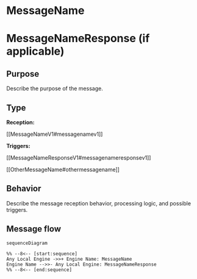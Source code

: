 <div class="message" markdown>


# MessageName
# MessageNameResponse (if applicable)

## Purpose

<!-- --8<-- [start:purpose] -->
Describe the purpose of the message.
<!-- --8<-- [end:purpose] -->

## Type

<!--
Link to the types of received and triggered messages.

Reception:
- Link to the latest version of the type that corresponds to the message.

Triggers:
- Request-Response pattern:
  - link to response type and include the type definition
  - see MessageNameResponseV1 below
- Other patterns:
  - list of messages that may be triggered, link to the message (not to the type, and no includes)
  - see OtherMessageName below
-->

<!-- --8<-- [start:type] -->
**Reception:**

[[MessageNameV1#messagenamev1]]

<!-- --8<-- "../types/message-name-v1.md:type" FIXME-->

**Triggers:**

[[MessageNameResponseV1#messagenameresponsev1]]

<!-- --8<-- "../types/message-name-response-v1.md:type" FIXME -->

[[OtherMessageName#othermessagename]]
<!-- --8<-- [end:type] -->

## Behavior

<!-- --8<-- [start:behavior] -->
Describe the message reception behavior, processing logic, and possible triggers.
<!-- --8<-- [end:behavior] -->

## Message flow

<!-- --8<-- [start:messages] -->
```mermaid
sequenceDiagram

%% --8<-- [start:sequence]
Any Local Engine ->>+ Engine Name: MessageName
Engine Name -->>- Any Local Engine: MessageNameResponse
%% --8<-- [end:sequence]
```
<!-- --8<-- [end:messages] -->

</div>
